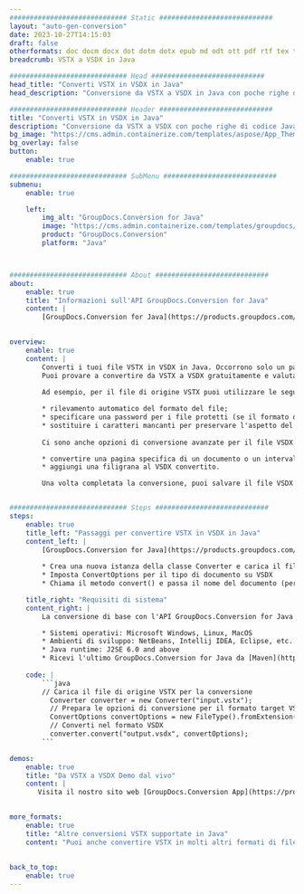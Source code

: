 ```yaml
---
############################# Static ############################
layout: "auto-gen-conversion"
date: 2023-10-27T14:15:03
draft: false
otherformats: doc docm docx dot dotm dotx epub md odt ott pdf rtf tex txt vdx vsdm vsdx vssm vssx vstm vstx vsx vtx xps
breadcrumb: VSTX a VSDX in Java

############################# Head ############################
head_title: "Converti VSTX in VSDX in Java"
head_description: "Conversione da VSTX a VSDX in Java con poche righe di codice. Converti oltre 160 formati di file utilizzando l'API di conversione dei documenti GroupDocs per Java"

############################# Header ############################
title: "Converti VSTX in VSDX in Java"
description: "Conversione da VSTX a VSDX con poche righe di codice Java"
bg_image: "https://cms.admin.containerize.com/templates/aspose/App_Themes/V3/images/bg/header1.png"
bg_overlay: false
button:
    enable: true

############################# SubMenu ############################
submenu:
    enable: true

    left:
        img_alt: "GroupDocs.Conversion for Java"
        image: "https://cms.admin.containerize.com/templates/groupdocs/images/product-logos/90x90-noborder/groupdocs-conversion-java.png"
        product: "GroupDocs.Conversion"
        platform: "Java"



############################# About ############################
about:
    enable: true
    title: "Informazioni sull'API GroupDocs.Conversion for Java"
    content: |
        [GroupDocs.Conversion for Java](https://products.groupdocs.com/conversion/java/) è un'API di conversione di formati di file avanzata per la conversione tra formati di immagini e documenti popolari come Microsoft Office, OpenDocument, PDF, HTML, e-mail, CAD. e molto altro ancora con poche righe di codice. L'API nativa rileva automaticamente i formati dei documenti originali e offre molte opzioni per personalizzare i documenti convertiti. Insieme alla funzione di estrazione delle informazioni da un documento, supporta anche la memorizzazione nella cache dei risultati della conversione sul disco locale per impostazione predefinita. Tuttavia, qualsiasi tipo di archiviazione della cache può essere supportato implementando le interfacce appropriate: Amazon S3, Dropbox, Google Drive, Windows Azure, Reddis o qualsiasi altro.
    

overview:
    enable: true
    content: |
        Converti i tuoi file VSTX in VSDX in Java. Occorrono solo un paio di righe di codice Java su qualsiasi piattaforma di tua scelta, come Windows, Linux, macOS.
        Puoi provare a convertire da VSTX a VSDX gratuitamente e valutare la qualità dei risultati della conversione. Insieme a semplici script di conversione file, puoi provare opzioni più sofisticate per caricare il file sorgente VSTX e memorizzare l'output VSDX. 
        
        Ad esempio, per il file di origine VSTX puoi utilizzare le seguenti opzioni di caricamento:

        * rilevamento automatico del formato del file;
        * specificare una password per i file protetti (se il formato del file lo supporta);
        * sostituire i caratteri mancanti per preservare l'aspetto del documento.
        
        Ci sono anche opzioni di conversione avanzate per il file VSDX:

        * convertire una pagina specifica di un documento o un intervallo di pagine;
        * aggiungi una filigrana al VSDX convertito.

        Una volta completata la conversione, puoi salvare il file VSDX nel tuo percorso file locale o in qualsiasi archivio di terze parti come FTP, Amazon S3, Google Drive, Dropbox ecc. Nota: per convertire VSTX a VSDX, non è necessario installare alcun software aggiuntivo, come MS Office, Open Office, Adobe Acrobat Reader ecc.


############################# Steps ############################
steps:
    enable: true
    title_left: "Passaggi per convertire VSTX in VSDX in Java"
    content_left: |
        [GroupDocs.Conversion for Java](https://products.groupdocs.com/conversion/java/) consente agli sviluppatori di convertire facilmente il file VSTX in VSDX con poche righe di codice.
        
        * Crea una nuova istanza della classe Converter e carica il file VSTX con il percorso completo
        * Imposta ConvertOptions per il tipo di documento su VSDX
        * Chiama il metodo convert() e passa il nome del documento (percorso completo) e il formato (VSDX) come parametro

    title_right: "Requisiti di sistema"
    content_right: |
        La conversione di base con l'API GroupDocs.Conversion for Java può essere eseguita con poche righe di codice. Le nostre API sono supportate su tutte le principali piattaforme e sistemi operativi. Prima di eseguire il codice seguente, assicurati di avere i seguenti prerequisiti installati sul tuo sistema.

        * Sistemi operativi: Microsoft Windows, Linux, MacOS
        * Ambienti di sviluppo: NetBeans, Intellij IDEA, Eclipse, etc.
        * Java runtime: J2SE 6.0 and above
        * Ricevi l'ultimo GroupDocs.Conversion for Java da [Maven](https://repository.groupdocs.com/webapp/#/artifacts/browse/tree/General/repo/com/groupdocs/groupdocs-conversion)
         
    code: |
        ```java    
        // Carica il file di origine VSTX per la conversione
          Converter converter = new Converter("input.vstx");
          // Prepara le opzioni di conversione per il formato target VSDX
          ConvertOptions convertOptions = new FileType().fromExtension("vsdx").getConvertOptions();
          // Converti nel formato VSDX
          converter.convert("output.vsdx", convertOptions);
        ```

demos:
    enable: true
    title: "Da VSTX a VSDX Demo dal vivo"
    content: |
       Visita il nostro sito web [GroupDocs.Conversion App](https://products.groupdocs.app/conversion/family) e prova subito la conversione da VSTX a VSDX. La demo gratuita ha i seguenti vantaggi
          

more_formats:
    enable: true
    title: "Altre conversioni VSTX supportate in Java"
    content: "Puoi anche convertire VSTX in molti altri formati di file. Si prega di consultare l'elenco di seguito."
       
       
back_to_top:
    enable: true
---
```

